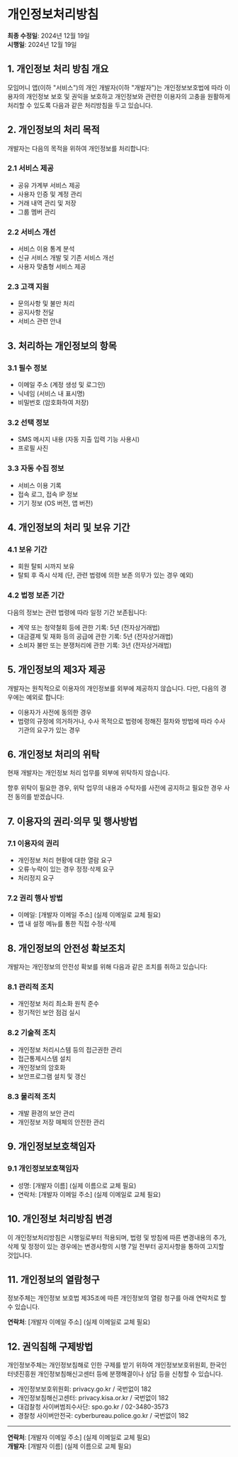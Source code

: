 # 개인정보처리방침

**최종 수정일**: 2024년 12월 19일  
**시행일**: 2024년 12월 19일

## 1. 개인정보 처리 방침 개요

모임머니 앱(이하 "서비스")의 개인 개발자(이하 "개발자")는 개인정보보호법에 따라 이용자의 개인정보 보호 및 권익을 보호하고 개인정보와 관련한 이용자의 고충을 원활하게 처리할 수 있도록 다음과 같은 처리방침을 두고 있습니다.

## 2. 개인정보의 처리 목적

개발자는 다음의 목적을 위하여 개인정보를 처리합니다:

### 2.1 서비스 제공
- 공유 가계부 서비스 제공
- 사용자 인증 및 계정 관리
- 거래 내역 관리 및 저장
- 그룹 멤버 관리

### 2.2 서비스 개선
- 서비스 이용 통계 분석
- 신규 서비스 개발 및 기존 서비스 개선
- 사용자 맞춤형 서비스 제공

### 2.3 고객 지원
- 문의사항 및 불만 처리
- 공지사항 전달
- 서비스 관련 안내

## 3. 처리하는 개인정보의 항목

### 3.1 필수 정보
- 이메일 주소 (계정 생성 및 로그인)
- 닉네임 (서비스 내 표시명)
- 비밀번호 (암호화하여 저장)

### 3.2 선택 정보
- SMS 메시지 내용 (자동 지출 입력 기능 사용시)
- 프로필 사진

### 3.3 자동 수집 정보
- 서비스 이용 기록
- 접속 로그, 접속 IP 정보
- 기기 정보 (OS 버전, 앱 버전)

## 4. 개인정보의 처리 및 보유 기간

### 4.1 보유 기간
- 회원 탈퇴 시까지 보유
- 탈퇴 후 즉시 삭제 (단, 관련 법령에 의한 보존 의무가 있는 경우 예외)

### 4.2 법정 보존 기간
다음의 정보는 관련 법령에 따라 일정 기간 보존됩니다:
- 계약 또는 청약철회 등에 관한 기록: 5년 (전자상거래법)
- 대금결제 및 재화 등의 공급에 관한 기록: 5년 (전자상거래법)
- 소비자 불만 또는 분쟁처리에 관한 기록: 3년 (전자상거래법)

## 5. 개인정보의 제3자 제공

개발자는 원칙적으로 이용자의 개인정보를 외부에 제공하지 않습니다. 다만, 다음의 경우에는 예외로 합니다:

- 이용자가 사전에 동의한 경우
- 법령의 규정에 의거하거나, 수사 목적으로 법령에 정해진 절차와 방법에 따라 수사기관의 요구가 있는 경우

## 6. 개인정보 처리의 위탁

현재 개발자는 개인정보 처리 업무를 외부에 위탁하지 않습니다.

향후 위탁이 필요한 경우, 위탁 업무의 내용과 수탁자를 사전에 공지하고 필요한 경우 사전 동의를 받겠습니다.

## 7. 이용자의 권리·의무 및 행사방법

### 7.1 이용자의 권리
- 개인정보 처리 현황에 대한 열람 요구
- 오류·누락이 있는 경우 정정·삭제 요구
- 처리정지 요구

### 7.2 권리 행사 방법
- 이메일: [개발자 이메일 주소] (실제 이메일로 교체 필요)
- 앱 내 설정 메뉴를 통한 직접 수정·삭제

## 8. 개인정보의 안전성 확보조치

개발자는 개인정보의 안전성 확보를 위해 다음과 같은 조치를 취하고 있습니다:

### 8.1 관리적 조치
- 개인정보 처리 최소화 원칙 준수
- 정기적인 보안 점검 실시

### 8.2 기술적 조치
- 개인정보 처리시스템 등의 접근권한 관리
- 접근통제시스템 설치
- 개인정보의 암호화
- 보안프로그램 설치 및 갱신

### 8.3 물리적 조치
- 개발 환경의 보안 관리
- 개인정보 저장 매체의 안전한 관리

## 9. 개인정보보호책임자

### 9.1 개인정보보호책임자
- 성명: [개발자 이름] (실제 이름으로 교체 필요)
- 연락처: [개발자 이메일 주소] (실제 이메일로 교체 필요)

## 10. 개인정보 처리방침 변경

이 개인정보처리방침은 시행일로부터 적용되며, 법령 및 방침에 따른 변경내용의 추가, 삭제 및 정정이 있는 경우에는 변경사항의 시행 7일 전부터 공지사항을 통하여 고지할 것입니다.

## 11. 개인정보의 열람청구

정보주체는 개인정보 보호법 제35조에 따른 개인정보의 열람 청구를 아래 연락처로 할 수 있습니다.

**연락처**: [개발자 이메일 주소] (실제 이메일로 교체 필요)

## 12. 권익침해 구제방법

개인정보주체는 개인정보침해로 인한 구제를 받기 위하여 개인정보보호위원회, 한국인터넷진흥원 개인정보침해신고센터 등에 분쟁해결이나 상담 등을 신청할 수 있습니다.

- 개인정보보호위원회: privacy.go.kr / 국번없이 182
- 개인정보침해신고센터: privacy.kisa.or.kr / 국번없이 182
- 대검찰청 사이버범죄수사단: spo.go.kr / 02-3480-3573
- 경찰청 사이버안전국: cyberbureau.police.go.kr / 국번없이 182

---

**연락처**: [개발자 이메일 주소] (실제 이메일로 교체 필요)  
**개발자**: [개발자 이름] (실제 이름으로 교체 필요)
